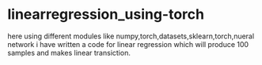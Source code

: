 # linearregression_using-torch
here using different modules like numpy,torch,datasets,sklearn,torch,nueral network i have written a code for linear regression which will produce 100 samples and makes linear transiction.
